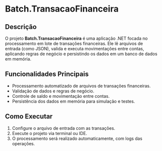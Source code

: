 # Batch.TransacaoFinanceira

## Descrição

O projeto **Batch.TransacaoFinanceira** é uma aplicação .NET focada no processamento em lote de transações financeiras. Ele lê arquivos de entrada (como JSON), valida e executa movimentações entre contas, aplicando regras de negócio e persistindo os dados em um banco de dados em memória.

## Funcionalidades Principais

- Processamento automatizado de arquivos de transações financeiras.
- Validação de dados e regras de negócio.
- Controle de saldo e movimentação entre contas.
- Persistência dos dados em memória para simulação e testes.

## Como Executar

1. Configure o arquivo de entrada com as transações.
2. Execute o projeto via terminal ou IDE.
3. O processamento será realizado automaticamente, com logs das operações.